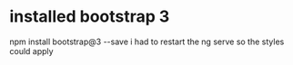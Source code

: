 # installed bootstrap 3
npm install bootstrap@3 --save
i had to restart the ng serve so the styles could apply